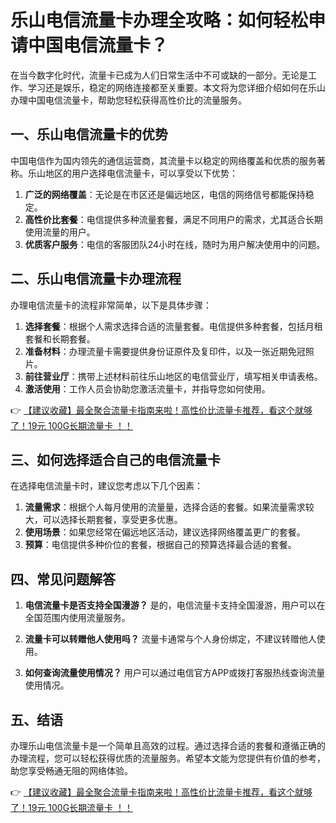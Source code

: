 # 乐山电信流量卡办理全攻略：如何轻松申请中国电信流量卡？

在当今数字化时代，流量卡已成为人们日常生活中不可或缺的一部分。无论是工作、学习还是娱乐，稳定的网络连接都至关重要。本文将为您详细介绍如何在乐山办理中国电信流量卡，帮助您轻松获得高性价比的流量服务。

## 一、乐山电信流量卡的优势

中国电信作为国内领先的通信运营商，其流量卡以稳定的网络覆盖和优质的服务著称。乐山地区的用户选择电信流量卡，可以享受以下优势：

1. **广泛的网络覆盖**：无论是在市区还是偏远地区，电信的网络信号都能保持稳定。
2. **高性价比套餐**：电信提供多种流量套餐，满足不同用户的需求，尤其适合长期使用流量的用户。
3. **优质客户服务**：电信的客服团队24小时在线，随时为用户解决使用中的问题。

## 二、乐山电信流量卡办理流程

办理电信流量卡的流程非常简单，以下是具体步骤：

1. **选择套餐**：根据个人需求选择合适的流量套餐。电信提供多种套餐，包括月租套餐和长期套餐。
2. **准备材料**：办理流量卡需要提供身份证原件及复印件，以及一张近期免冠照片。
3. **前往营业厅**：携带上述材料前往乐山地区的电信营业厅，填写相关申请表格。
4. **激活使用**：工作人员会协助您激活流量卡，并指导您如何使用。

👉 [【建议收藏】最全聚合流量卡指南来啦！高性价比流量卡推荐，看这个就够了！19元 100G长期流量卡 ！！](https://bit.ly/Liuliangka)

## 三、如何选择适合自己的电信流量卡

在选择电信流量卡时，建议您考虑以下几个因素：

1. **流量需求**：根据个人每月使用的流量量，选择合适的套餐。如果流量需求较大，可以选择长期套餐，享受更多优惠。
2. **使用场景**：如果您经常在偏远地区活动，建议选择网络覆盖更广的套餐。
3. **预算**：电信提供多种价位的套餐，根据自己的预算选择最合适的套餐。

## 四、常见问题解答

1. **电信流量卡是否支持全国漫游？**
   是的，电信流量卡支持全国漫游，用户可以在全国范围内使用流量服务。

2. **流量卡可以转赠他人使用吗？**
   流量卡通常与个人身份绑定，不建议转赠他人使用。

3. **如何查询流量使用情况？**
   用户可以通过电信官方APP或拨打客服热线查询流量使用情况。

## 五、结语

办理乐山电信流量卡是一个简单且高效的过程。通过选择合适的套餐和遵循正确的办理流程，您可以轻松获得优质的流量服务。希望本文能为您提供有价值的参考，助您享受畅通无阻的网络体验。

👉 [【建议收藏】最全聚合流量卡指南来啦！高性价比流量卡推荐，看这个就够了！19元 100G长期流量卡 ！！](https://bit.ly/Liuliangka)